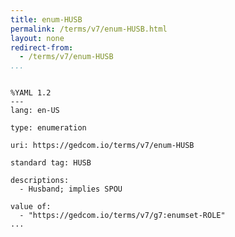 ```yaml
---
title: enum-HUSB
permalink: /terms/v7/enum-HUSB.html
layout: none
redirect-from:
  - /terms/v7/enum-HUSB
...
```


```

%YAML 1.2
---
lang: en-US

type: enumeration

uri: https://gedcom.io/terms/v7/enum-HUSB

standard tag: HUSB

descriptions:
  - Husband; implies SPOU

value of:
  - "https://gedcom.io/terms/v7/g7:enumset-ROLE"
...

```
